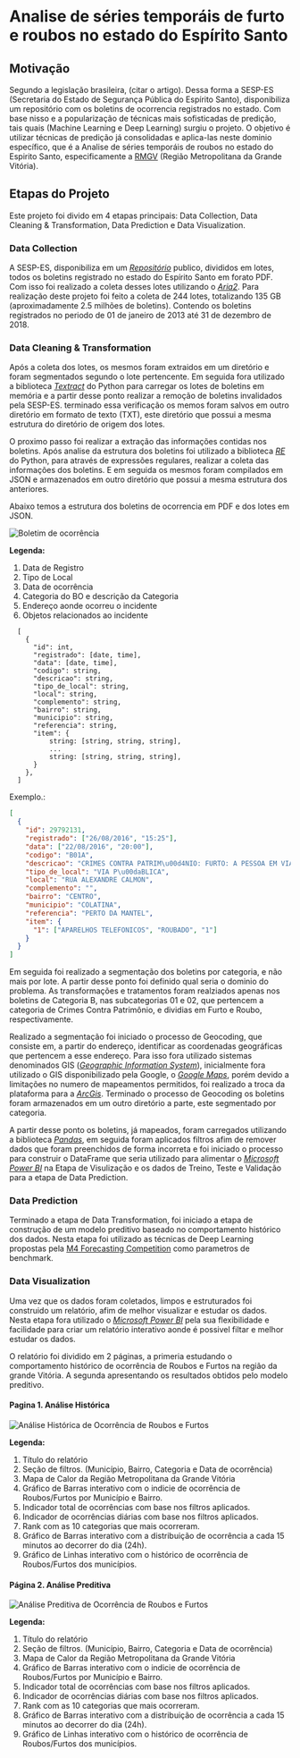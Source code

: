 # Analise de séries temporáis de furto e roubos no estado do Espírito Santo

## Motivação

Segundo a legislação brasileira, (citar o artigo). Dessa forma a SESP-ES (Secretaria do Estado de Segurança Pública do Espírito Santo), disponibiliza um repositório com os boletins de ocorrencia registrados no estado. Com base nisso e a popularização de técnicas mais sofisticadas de predição, tais quais (Machine Learning e Deep Learning) surgiu o projeto. O objetivo é utilizar técnicas de predição já consolidadas e aplica-las neste dominio específico, que é a Analise de séries temporáis de roubos no estado do Espirito Santo, especificamente a [RMGV](https://pt.wikipedia.org/wiki/Região_Metropolitana_de_Vitória) (Região Metropolitana da Grande Vitória).

## Etapas do Projeto

Este projeto foi divido em 4 etapas principais: Data Collection, Data Cleaning & Transformation, Data Prediction e Data Visualization.

### Data Collection

A SESP-ES, disponibiliza em um [_Repositório_](https://boletins.sesp.es.gov.br) publico, divididos em lotes, todos os boletins registrado no estado do Espírito Santo em forato PDF. Com isso foi realizado a coleta desses lotes utilizando o [_Aria2_](https://aria2.github.io/manual/pt/html/index.html).
Para realização deste projeto foi feito a coleta de 244 lotes, totalizando 135 GB (aproximadamente 2.5 milhões de boletins). Contendo os boletins registrados no periodo de 01 de janeiro de 2013 até 31 de dezembro de 2018.


### Data Cleaning & Transformation

Após a coleta dos lotes, os mesmos foram extraidos em um diretório e foram segmentados segundo o lote pertencente. Em seguida fora utilizado a biblioteca [_Textract_](https://textract.readthedocs.io/en/stable/)  do Python para carregar os lotes de boletins em memória e a partir desse ponto realizar a remoção de boletins invalidados pela SESP-ES. terminado essa verificação os memos foram salvos em outro diretório em formato de texto (TXT), este diretório que possui a mesma estrutura do diretório de origem dos lotes.

O proximo passo foi realizar a extração das informações contidas nos boletins. Após analise da estrutura dos boletins foi utilizado a biblioteca [_RE_](https://docs.python.org/3/library/re.html) do Python, para através de expressões regulares, realizar a coleta das informações dos boletins. E em seguida os mesmos foram compilados em JSON e armazenados em outro diretório que possui a mesma estrutura dos anteriores.

Abaixo temos a estrutura dos boletins de ocorrencia em PDF e dos lotes em JSON.

![Boletim de ocorrência](https://github.com/andrebvitoria/Projeto-BO/blob/master/Images/BO/BO.png)

**Legenda:**
1. Data de Registro
2. Tipo de Local
3. Data de ocorrência
4. Categoria do BO e descrição da Categoria
5. Endereço aonde ocorreu o incidente
6. Objetos relacionados ao incidente


```JSONasPython
  [
    {
      "id": int,
      "registrado": [date, time],
      "data": [date, time],
      "codigo": string,
      "descricao": string,
      "tipo_de_local": string,
      "local": string,
      "complemento": string,
      "bairro": string,
      "municipio": string,
      "referencia": string,
      "item": { 
          string: [string, string, string],
          ...
          string: [string, string, string],
      }
    },
  ]
```
Exemplo.:
```json
[
  {
    "id": 29792131,
    "registrado": ["26/08/2016", "15:25"],
    "data": ["22/08/2016", "20:00"],
    "codigo": "B01A",
    "descricao": "CRIMES CONTRA PATRIM\u00d4NIO: FURTO: A PESSOA EM VIA P\u00daBLICA",
    "tipo_de_local": "VIA P\u00daBLICA",
    "local": "RUA ALEXANDRE CALMON",
    "complemento": "",
    "bairro": "CENTRO",
    "municipio": "COLATINA",
    "referencia": "PERTO DA MANTEL",
    "item": {
      "1": ["APARELHOS TELEFONICOS", "ROUBADO", "1"]
    }
  }
]
```

Em seguida foi realizado a segmentação dos boletins por categoria, e não mais por lote. A partir desse ponto foi definido qual seria o dominio do problema. As transformações e tratamentos foram realziados apenas nos boletins de Categoria B, nas subcategorias 01 e 02, que pertencem a categoria de Crimes Contra Patrimônio, e dividias em Furto e Roubo, respectivamente.

Realizado a segmentação foi iniciado o processo de Geocoding, que consiste em, a partir do endereço, identificar as coordenadas geográficas que pertencem a esse endereço. Para isso fora utilizado sistemas denominados GIS ([_Geographic Information System_](https://en.wikipedia.org/wiki/Geographic_information_system)), inicialmente fora utilizado o GIS disponibilizado pela Google, o [_Google Maps_](https://developers.google.com/maps/documentation/geocoding/start?hl=pt-br), porém devido a limitações no numero de mapeamentos permitidos, foi realizado a troca da plataforma para a [_ArcGis_](https://developers.arcgis.com). Terminado o processo de Geocoding os boletins foram armazenados em um outro diretório a parte, este segmentado por categoria.

A partir desse ponto os boletins, já mapeados, foram carregados utilizando a biblioteca [_Pandas_](https://pandas.pydata.org), em seguida foram aplicados filtros afim de remover dados que foram preenchidos de forma incorreta e foi iniciado o processo para construir o DataFrame que seria utilizado para alimentar o [_Microsoft Power BI_](https://powerbi.microsoft.com/pt-br/what-is-power-bi/) na Etapa de Visulização e os dados de Treino, Teste e Validação para a etapa de Data Prediction.

### Data Prediction

Terminado a etapa de Data Transformation, foi iniciado a etapa de construção de um modelo preditivo baseado no comportamento histórico dos dados. Nesta etapa foi utilizado as técnicas de Deep Learning propostas pela [M4 Forecasting Competition](https://github.com/M4Competition/M4-methods/) como parametros de benchmark.



### Data Visualization

Uma vez que os dados foram coletados, limpos e estruturados foi construido um relatório, afim de melhor visualizar e estudar os dados. Nesta etapa fora utilizado o [_Microsoft Power BI_](https://powerbi.microsoft.com/pt-br/what-is-power-bi/) pela sua flexibilidade e facilidade para criar um relatório interativo aonde é possivel filtar e melhor estudar os dados. 

O relatório foi dividido em 2 páginas, a primeria estudando o comportamento histórico de ocorrência de Roubos e Furtos na região da grande Vitória. A segunda apresentando os resultados obtidos pelo modelo preditivo.

#### Pagina 1. Análise Histórica

![Análise Histórica de Ocorrência de Roubos e Furtos](https://github.com/andrebvitoria/Projeto-BO/blob/master/Images/Report/Pagina_1.JPG)

**Legenda:**
1. Título do relatório
2. Seção de filtros. (Município, Bairro, Categoria e Data de ocorrência)
3. Mapa de Calor da Região Metropolitana da Grande Vitória
4. Gráfico de Barras interativo com o indicie de ocorrência de Roubos/Furtos por Município e Bairro.
5. Indicador total de ocorrências com base nos filtros aplicados.
6. Indicador de ocorrências diárias com base nos filtros aplicados.
7. Rank com as 10 categorias que mais ocorreram.
8. Gráfico de Barras interativo com a distribuição de ocorrência a cada 15 minutos ao decorrer do dia (24h).
9. Gráfico de Linhas interativo com o histórico de ocorrência de Roubos/Furtos dos municípios.

#### Página 2. Análise Preditiva

![Análise Preditiva de Ocorrência de Roubos e Furtos](https://github.com/andrebvitoria/Projeto-BO/blob/master/Images/Report/Pagina_2.JPG)

**Legenda:**
1. Título do relatório
2. Seção de filtros. (Município, Bairro, Categoria e Data de ocorrência)
3. Mapa de Calor da Região Metropolitana da Grande Vitória
4. Gráfico de Barras interativo com o indicie de ocorrência de Roubos/Furtos por Município e Bairro.
5. Indicador total de ocorrências com base nos filtros aplicados.
6. Indicador de ocorrências diárias com base nos filtros aplicados.
7. Rank com as 10 categorias que mais ocorreram.
8. Gráfico de Barras interativo com a distribuição de ocorrência a cada 15 minutos ao decorrer do dia (24h).
9. Gráfico de Linhas interativo com o histórico de ocorrência de Roubos/Furtos dos municípios.

